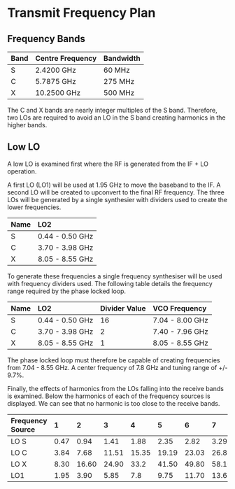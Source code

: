 # Transmit Frequency Plan

## Frequency Bands

| Band | Centre Frequency | Bandwidth |
| :--- | :--------------- | :-------- |
| S    | 2.4200 GHz       | 60 MHz    |
| C    | 5.7875 GHz       | 275 MHz   |
| X    | 10.2500 GHz      | 500 MHz   |

The C and X bands are nearly integer multiples of the S band. Therefore, two LOs are required to avoid an LO in the S band creating harmonics in the higher bands.

## Low LO

A low LO is examined first where the RF is generated from the IF + LO operation.

A first LO (LO1) will be used at 1.95 GHz to move the baseband to the IF. A second LO will be created to upconvert to the final RF frequency. The three LOs will be generated by a single synthesier with dividers used to create the lower frequencies.

| Name | LO2             |
| :--- | :-------------- |
| S    | 0.44 - 0.50 GHz |
| C    | 3.70 - 3.98 GHz |
| X    | 8.05 - 8.55 GHz |

To generate these frequencies a single frequency synthesiser will be used with frequency dividers used. The following table details the frequency range required by the phase locked loop.

| Name | LO2             | Divider Value | VCO Frequency   |
| :--- | :-------------- | :------------ | :-------------- |
| S    | 0.44 - 0.50 GHz | 16            | 7.04 - 8.00 GHz |
| C    | 3.70 - 3.98 GHz | 2             | 7.40 - 7.96 GHz |
| X    | 8.05 - 8.55 GHz | 1             | 8.05 - 8.55 GHz |

The phase locked loop must therefore be capable of creating frequencies from 7.04 - 8.55 GHz. A center frequency of 7.8 GHz and tuning range of +/- 9.7%.

Finally, the effects of harmonics from the LOs falling into the receive bands is examined. Below the harmonics of each of the frequency sources is displayed. We can see that no harmonic is too close to the receive bands.

| Frequency Source | 1    | 2     | 3     | 4     | 5     | 6     | 7     | 8     | 9     | 10    | 11     | 12     |
| :--------------- | :--- | :---- | :---- | :---- | :---- | :---- | :---- | :---- | :---- | :---- | :----- | :----- |
| LO S             | 0.47 | 0.94  | 1.41  | 1.88  | 2.35  | 2.82  | 3.29  | 3.76  | 4.23  | 4.70  | 9.40   | 14.10  |
| LO C             | 3.84 | 7.68  | 11.51 | 15.35 | 19.19 | 23.03 | 26.86 | 30.70 | 34.54 | 38.38 | 76.75  | 115.13 |
| LO X             | 8.30 | 16.60 | 24.90 | 33.2  | 41.50 | 49.80 | 58.10 | 66.40 | 74.70 | 83.00 | 166.00 | 249.00 |
| LO1              | 1.95 | 3.90  | 5.85  | 7.8   | 9.75  | 11.70 | 13.65 | 15.60 | 17.55 | 19.50 | 39.00  | 58.5   |

